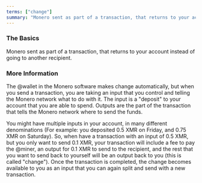 ```yaml
---
terms: ["change"]
summary: "Monero sent as part of a transaction, that returns to your account instead of going to another recipient"
---
```


### The Basics

Monero sent as part of a transaction, that returns to your account instead of going to another recipient.

### More Information

The @wallet in the Monero software makes change automatically, but when you send a transaction, you are taking an input that you control and telling the Monero network what to do with it. The input is a "deposit" to your account that you are able to spend. Outputs are the part of the transaction that tells the Monero network where to send the funds.

You might have multiple inputs in your account, in many different denominations (For example: you deposited 0.5 XMR on Friday, and 0.75 XMR on Saturday). So, when have a transaction with an input of 0.5 XMR, but you only want to send 0.1 XMR, your transaction will include a fee to pay the @miner, an output for 0.1 XMR to send to the recipient, and the rest that you want to send back to yourself will be an output back to you (this is called "change"). Once the transaction is completed, the change becomes available to you as an input that you can again split and send with a new transaction.

